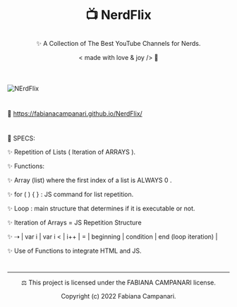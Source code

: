 #  <p align="center"> 📺  NerdFlix </p>

<p align="center"> ✨ A Collection of The Best YouTube Channels for Nerds. </p>

<p align="center"> < made with love & joy /> 🤎 </p>

#

<img src="" />

![NErdFlix](https://user-images.githubusercontent.com/113218619/211208456-4d7790fc-4078-47f6-9bb7-a0cabe47030f.png)


  #
  
🚀 https://fabianacampanari.github.io/NerdFlix/

#

📌 SPECS:

 ✨ Repetition of Lists ( Iteration of ARRAYS ).

✨ Functions:

✨ Array (list) where the first index of a list is ALWAYS 0 .

✨ for ( ) { } : JS command for list repetition.

✨ Loop : main structure that determines if it is executable or not.

✨ Iteration of Arrays = JS Repetition Structure

✨ ⇢ | var i | var i < | i++ | = | beginning | condition | end (loop iteration) |

✨ Use of Functions to integrate HTML and JS.

#

_______________________________________________________________________

<p align="center">  ⚖︎ This project is licensed under the FABIANA CAMPANARI license. </p>

<p align="center"> Copyright (c) 2022 Fabiana Campanari. </p>



